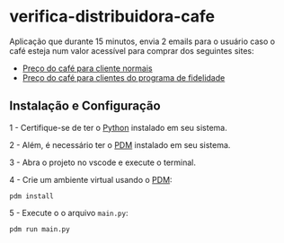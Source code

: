 # verifica-distribuidora-cafe

Aplicação que durante 15 minutos, envia 2 emails para o usuário caso o café esteja num valor acessível para comprar dos seguintes sites:

- [Preço do café para cliente normais](https://beans.itcarlow.ie/prices.html)
- [Preço do café para clientes do programa de fidelidade](https://beans.itcarlow.ie/prices-loyalty.html)

## Instalação e Configuração

1 - Certifique-se de ter o [Python](https://www.python.org/) instalado em seu sistema.

2 - Além, é necessário ter o [PDM](https://pdm-project.org/en/latest/) instalado em seu sistema.

3 - Abra o projeto no vscode e execute o terminal.

4 - Crie um ambiente virtual usando o [PDM](https://pdm-project.org/en/latest/):

```
pdm install
```

5 - Execute o o arquivo `main.py`:

```
pdm run main.py
```
